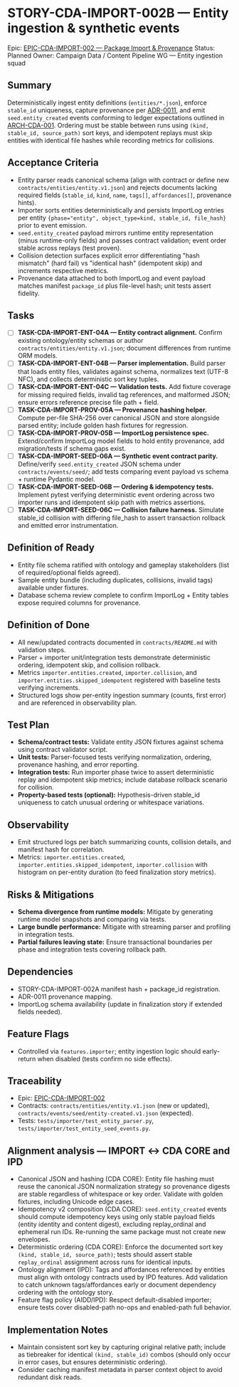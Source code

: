 # STORY-CDA-IMPORT-002B — Entity ingestion & synthetic events

Epic: [EPIC-CDA-IMPORT-002 — Package Import & Provenance](/docs/implementation/epics/EPIC-CDA-IMPORT-002-package-import-and-provenance.md)
Status: Planned
Owner: Campaign Data / Content Pipeline WG — Entity ingestion squad

## Summary
Deterministically ingest entity definitions (`entities/*.json`), enforce `stable_id` uniqueness, capture provenance per [ADR-0011](../../adr/ADR-0011-package-import-provenance.md), and emit `seed.entity_created` events conforming to ledger expectations outlined in [ARCH-CDA-001](../../architecture/ARCH-CDA-001-campaign-data-architecture.md). Ordering must be stable between runs using `(kind, stable_id, source_path)` sort keys, and idempotent replays must skip entities with identical file hashes while recording metrics for collisions.

## Acceptance Criteria
- Entity parser reads canonical schema (align with contract or define new `contracts/entities/entity.v1.json`) and rejects documents lacking required fields (`stable_id`, `kind`, `name`, `tags[]`, `affordances[]`, provenance hints).
- Importer sorts entities deterministically and persists ImportLog entries per entity `{phase="entity", object_type=kind, stable_id, file_hash}` prior to event emission.
- `seed.entity_created` payload mirrors runtime entity representation (minus runtime-only fields) and passes contract validation; event order stable across replays (test proven).
- Collision detection surfaces explicit error differentiating "hash mismatch" (hard fail) vs "identical hash" (idempotent skip) and increments respective metrics.
- Provenance data attached to both ImportLog and event payload matches manifest `package_id` plus file-level hash; unit tests assert fidelity.

## Tasks
- [ ] **TASK-CDA-IMPORT-ENT-04A — Entity contract alignment.** Confirm existing ontology/entity schemas or author `contracts/entities/entity.v1.json`; document differences from runtime ORM models.
- [ ] **TASK-CDA-IMPORT-ENT-04B — Parser implementation.** Build parser that loads entity files, validates against schema, normalizes text (UTF-8 NFC), and collects deterministic sort key tuples.
- [ ] **TASK-CDA-IMPORT-ENT-04C — Validation tests.** Add fixture coverage for missing required fields, invalid tag references, and malformed JSON; ensure errors reference precise file path + field.
- [ ] **TASK-CDA-IMPORT-PROV-05A — Provenance hashing helper.** Compute per-file SHA-256 over canonical JSON and store alongside parsed entity; include golden hash fixtures for regression.
- [ ] **TASK-CDA-IMPORT-PROV-05B — ImportLog persistence spec.** Extend/confirm ImportLog model fields to hold entity provenance, add migration/tests if schema gaps exist.
- [ ] **TASK-CDA-IMPORT-SEED-06A — Synthetic event contract parity.** Define/verify `seed.entity_created` JSON schema under `contracts/events/seed/`; add tests comparing event payload vs schema + runtime Pydantic model.
- [ ] **TASK-CDA-IMPORT-SEED-06B — Ordering & idempotency tests.** Implement pytest verifying deterministic event ordering across two importer runs and idempotent skip path with metrics assertions.
- [ ] **TASK-CDA-IMPORT-SEED-06C — Collision failure harness.** Simulate stable_id collision with differing file_hash to assert transaction rollback and emitted error instrumentation.

## Definition of Ready
- Entity file schema ratified with ontology and gameplay stakeholders (list of required/optional fields agreed).
- Sample entity bundle (including duplicates, collisions, invalid tags) available under fixtures.
- Database schema review complete to confirm ImportLog + Entity tables expose required columns for provenance.

## Definition of Done
- All new/updated contracts documented in `contracts/README.md` with validation steps.
- Parser + importer unit/integration tests demonstrate deterministic ordering, idempotent skip, and collision rollback.
- Metrics `importer.entities.created`, `importer.collision`, and `importer.entities.skipped_idempotent` registered with baseline tests verifying increments.
- Structured logs show per-entity ingestion summary (counts, first error) and are referenced in observability plan.

## Test Plan
- **Schema/contract tests:** Validate entity JSON fixtures against schema using contract validator script.
- **Unit tests:** Parser-focused tests verifying normalization, ordering, provenance hashing, and error reporting.
- **Integration tests:** Run importer phase twice to assert deterministic replay and idempotent skip metrics; include database rollback scenario for collision.
- **Property-based tests (optional):** Hypothesis-driven stable_id uniqueness to catch unusual ordering or whitespace variations.

## Observability
- Emit structured logs per batch summarizing counts, collision details, and manifest hash for correlation.
- Metrics: `importer.entities.created`, `importer.entities.skipped_idempotent`, `importer.collision` with histogram on per-entity duration (to feed finalization story metrics).

## Risks & Mitigations
- **Schema divergence from runtime models:** Mitigate by generating runtime model snapshots and comparing via tests.
- **Large bundle performance:** Mitigate with streaming parser and profiling in integration tests.
- **Partial failures leaving state:** Ensure transactional boundaries per phase and integration tests covering rollback path.

## Dependencies
- STORY-CDA-IMPORT-002A manifest hash + package_id registration.
- ADR-0011 provenance mapping.
- ImportLog schema availability (update in finalization story if extended fields needed).

## Feature Flags
- Controlled via `features.importer`; entity ingestion logic should early-return when disabled (tests confirm no side effects).

## Traceability
- Epic: [EPIC-CDA-IMPORT-002](/docs/implementation/epics/EPIC-CDA-IMPORT-002-package-import-and-provenance.md)
- Contracts: `contracts/entities/entity.v1.json` (new or updated), `contracts/events/seed/entity-created.v1.json` (expected).
- Tests: `tests/importer/test_entity_parser.py`, `tests/importer/test_entity_seed_events.py`.

## Alignment analysis — IMPORT ↔ CDA CORE and IPD
- Canonical JSON and hashing (CDA CORE): Entity file hashing must reuse the canonical JSON normalization strategy so provenance digests are stable regardless of whitespace or key order. Validate with golden fixtures, including Unicode edge cases.
- Idempotency v2 composition (CDA CORE): `seed.entity_created` events should compute idempotency keys using only stable payload fields (entity identity and content digest), excluding replay_ordinal and ephemeral run IDs. Re-running the same package must not create new envelopes.
- Deterministic ordering (CDA CORE): Enforce the documented sort key `(kind, stable_id, source_path)`; tests should assert stable `replay_ordinal` assignment across runs for identical inputs.
- Ontology alignment (IPD): Tags and affordances referenced by entities must align with ontology contracts used by IPD features. Add validation to catch unknown tags/affordances early or document dependency ordering with the ontology story.
- Feature flag policy (AIDD/IPD): Respect default-disabled importer; ensure tests cover disabled-path no-ops and enabled-path full behavior.

## Implementation Notes
- Maintain consistent sort key by capturing original relative path; include as tiebreaker for identical `(kind, stable_id)` combos (should only occur in error cases, but ensures deterministic ordering).
- Consider caching manifest metadata in parser context object to avoid redundant disk reads.
